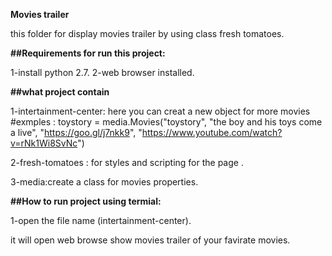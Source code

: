 **Movies trailer** 

this folder for display movies trailer by using class fresh tomatoes.

**##Requirements for run this project:**

1-install python 2.7.
2-web browser installed.

**##what project contain**

1-intertainment-center: here you can creat a new object for more movies 
#exmples :
toystory = media.Movies("toystory",
                        "the boy and his toys come a live",
                        "https://goo.gl/j7nkk9",
                        "https://www.youtube.com/watch?v=rNk1Wi8SvNc")
                        
2-fresh-tomatoes :  for styles and scripting for the page .

3-media:create a class for movies properties.


**##How to run project using termial:**

1-open the file name (intertainment-center).

it will open web browse show movies trailer of your favirate movies.

                        
                       
 
